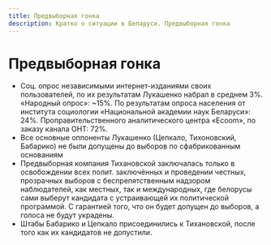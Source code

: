 ```yaml
---
title: Предвыборная гонка
description: Кратко о ситуации в Беларуси. Предвыборная гонка
---
```



# Предвыборная гонка

- Соц. опрос независимыми интернет-изданиями своих пользователей, по их результатам Лукашенко набрал в среднем 3%. «Народный опрос»: ~15%. По результатам опроса населения от института социологии «Национальной академии наук Беларуси»: 24%. Проправительственного аналитического центра «Ecoom», по заказу канала ОНТ: 72%.
- Все основные оппоненты Лукашенко (Цепкало, Тихоновский, Бабарико) не были допущены до выборов по сфабрикованным основаниям
- Предвыборная компания Тихановской заключалась только в освобождении всех полит. заключённых и проведении честных, прозрачных выборов с беспрепятственным надзором наблюдателей, как местных, так и международных, где белорусы сами выберут кандидата с устраивающей их политической программой. С гарантией того, что он будет допущен до выборов, а голоса не будут украдены.
- Штабы Бабарико и Цепкало присоединились к Тихановской, после того как их кандидатов не допустили.
